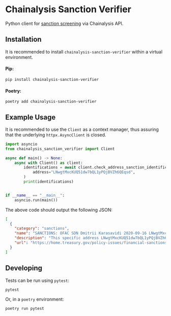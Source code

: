 # Chainalysis Sanction Verifier
Python client for [sanction screening](https://www.chainalysis.com/free-cryptocurrency-sanctions-screening-tools/) via Chainalysis API.

## Installation
It is recommended to install `chainalysis-sanction-verifier` within a virtual environment.
#### Pip:
```shell
pip install chainalysis-sanction-verifier
```

#### Poetry:
```shell
poetry add chainalysis-sanction-verifier
```

## Example Usage
It is recommended to use the `Client` as a context manager, thus assuring that the underlying `httpx.AsyncClient` is 
closed.
```python
import asyncio
from chainalysis_sanction_verifier import Client

async def main() -> None:
    async with Client() as client:
        identifications = await client.check_address_sanction_identifications(
            address="LNwgtMxcKUQ51dw7bQL1yPQjBVZh6QEqsd",
        )
        print(identifications)


if __name__ == "__main__":
    asyncio.run(main())
```
The above code should output the following JSON:
```json
[
  {
    "category": "sanctions",
    "name": "SANCTIONS: OFAC SDN Dmitrii Karasavidi 2020-09-16 LNwgtMxcKUQ51dw7bQL1yPQjBVZh6QEqsd",
    "description": "This specific address LNwgtMxcKUQ51dw7bQL1yPQjBVZh6QEqsd within the cluster has been identified as belonging to an individual on OFAC's SDN list. \n\nKARASAVIDI, Dmitrii (Cyrillic: \u041a\u0410\u0420\u0410\u0421\u0410\u0412\u0418\u0414\u0418, \u0414\u043c\u0438\u0442\u0440\u0438\u0439) (a.k.a. KARASAVIDI, Dmitriy), Moscow, Russia; DOB 09 Jul 1985; Email Address 2000@911.af; alt. Email Address dm.karasavi@yandex.ru; Gender Male; Digital Currency Address - XBT 1Q6saNmqKkyFB9mFR68Ck8F7Dp7dTopF2W; alt. Digital Currency Address - XBT 1DDA93oZPn7wte2eR1ABwcFoxUFxkKMwCf; Digital Currency Address - ETH 0xd882cfc20f52f2599d84b8e8d58c7fb62cfe344b; Digital Currency Address - XMR 5be5543ff73456ab9f2d207887e2af87322c651ea1a873c5b25b7ffae456c320; Digital Currency Address - LTC LNwgtMxcKUQ51dw7bQL1yPQjBVZh6QEqsd; Digital Currency Address - ZEC t1g7wowvQ8gn2v8jrU1biyJ26sieNqNsBJy; Digital Currency Address - DASH XnPFsRWTaSgiVauosEwQ6dEitGYXgwznz2; Digital Currency Address - BTG GPwg61XoHqQPNmAucFACuQ5H9sGCDv9TpS; Digital Currency Address - ETC 0xd882cfc20f52f2599d84b8e8d58c7fb62cfe344b; Passport 75 5276391 (Russia) expires 29 Jun 2027 (individual) [CYBER2]. \n\nhttps://home.treasury.gov/policy-issues/financial-sanctions/recent-actions/20200916",
    "url": "https://home.treasury.gov/policy-issues/financial-sanctions/recent-actions/20200916"
  }
]
```

## Developing
Tests can be run using `pytest`:
```shell
pytest
```
Or, in a `poetry` environment:
```shell
poetry run pytest
```

